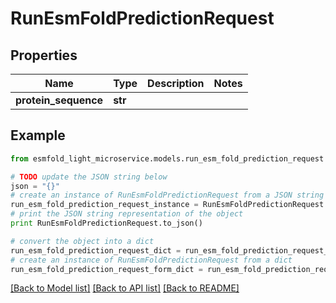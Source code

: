 # RunEsmFoldPredictionRequest


## Properties

Name | Type | Description | Notes
------------ | ------------- | ------------- | -------------
**protein_sequence** | **str** |  | 

## Example

```python
from esmfold_light_microservice.models.run_esm_fold_prediction_request import RunEsmFoldPredictionRequest

# TODO update the JSON string below
json = "{}"
# create an instance of RunEsmFoldPredictionRequest from a JSON string
run_esm_fold_prediction_request_instance = RunEsmFoldPredictionRequest.from_json(json)
# print the JSON string representation of the object
print RunEsmFoldPredictionRequest.to_json()

# convert the object into a dict
run_esm_fold_prediction_request_dict = run_esm_fold_prediction_request_instance.to_dict()
# create an instance of RunEsmFoldPredictionRequest from a dict
run_esm_fold_prediction_request_form_dict = run_esm_fold_prediction_request.from_dict(run_esm_fold_prediction_request_dict)
```
[[Back to Model list]](../README.md#documentation-for-models) [[Back to API list]](../README.md#documentation-for-api-endpoints) [[Back to README]](../README.md)



